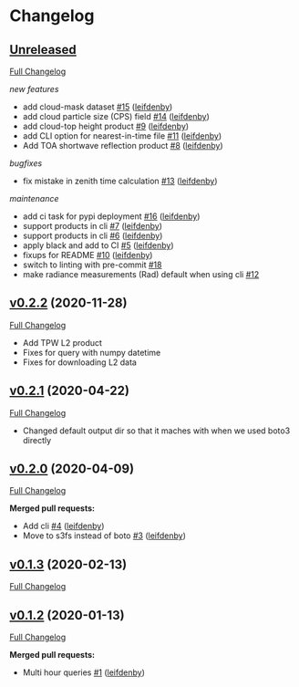 # Changelog

## [Unreleased](https://github.com/leifdenby/satdata/tree/HEAD)

[Full Changelog](https://github.com/leifdenby/satdata/compare/v0.2.2...HEAD)

*new features*

- add cloud-mask dataset [\#15](https://github.com/leifdenby/satdata/pull/15) ([leifdenby](https://github.com/leifdenby))
- add cloud particle size \(CPS\) field [\#14](https://github.com/leifdenby/satdata/pull/14) ([leifdenby](https://github.com/leifdenby))
- add cloud-top height product [\#9](https://github.com/leifdenby/satdata/pull/9) ([leifdenby](https://github.com/leifdenby))
- add CLI option for nearest-in-time file [\#11](https://github.com/leifdenby/satdata/pull/11) ([leifdenby](https://github.com/leifdenby))
- Add TOA shortwave reflection product [\#8](https://github.com/leifdenby/satdata/pull/8) ([leifdenby](https://github.com/leifdenby))

*bugfixes*

- fix mistake in zenith time calculation [\#13](https://github.com/leifdenby/satdata/pull/13) ([leifdenby](https://github.com/leifdenby))

*maintenance*

- add ci task for pypi deployment [\#16](https://github.com/leifdenby/satdata/pull/16) ([leifdenby](https://github.com/leifdenby))
- support products in cli [\#7](https://github.com/leifdenby/satdata/pull/7) ([leifdenby](https://github.com/leifdenby))
- support products in cli [\#6](https://github.com/leifdenby/satdata/pull/6) ([leifdenby](https://github.com/leifdenby))
- apply black and add to CI [\#5](https://github.com/leifdenby/satdata/pull/5) ([leifdenby](https://github.com/leifdenby))
- fixups for README [\#10](https://github.com/leifdenby/satdata/pull/10) ([leifdenby](https://github.com/leifdenby))
- switch to linting with pre-commit [\#18](https://github.com/leifdenby/satdata/pull/18)
- make radiance measurements (Rad) default when using cli [\#12](https://github.com/leifdenby/satdata/pull/12)


## [v0.2.2](https://github.com/leifdenby/satdata/tree/v0.2.2) (2020-11-28)

[Full Changelog](https://github.com/leifdenby/satdata/compare/v0.2.1...v0.2.2)

- Add TPW L2 product
- Fixes for query with numpy datetime
- Fixes for downloading L2 data

## [v0.2.1](https://github.com/leifdenby/satdata/tree/v0.2.1) (2020-04-22)

[Full Changelog](https://github.com/leifdenby/satdata/compare/v0.2.0...v0.2.1)

- Changed default output dir so that it maches with when we used boto3 directly

## [v0.2.0](https://github.com/leifdenby/satdata/tree/v0.2.0) (2020-04-09)

[Full Changelog](https://github.com/leifdenby/satdata/compare/v0.1.3...v0.2.0)

**Merged pull requests:**

- Add cli [\#4](https://github.com/leifdenby/satdata/pull/4) ([leifdenby](https://github.com/leifdenby))
- Move to s3fs instead of boto [\#3](https://github.com/leifdenby/satdata/pull/3) ([leifdenby](https://github.com/leifdenby))

## [v0.1.3](https://github.com/leifdenby/satdata/tree/v0.1.3) (2020-02-13)

[Full Changelog](https://github.com/leifdenby/satdata/compare/v0.1.2...v0.1.3)

## [v0.1.2](https://github.com/leifdenby/satdata/tree/v0.1.2) (2020-01-13)

[Full Changelog](https://github.com/leifdenby/satdata/compare/39481b5ea9fae41eb669a23b96ddaf60c0e51688...v0.1.2)

**Merged pull requests:**

- Multi hour queries [\#1](https://github.com/leifdenby/satdata/pull/1) ([leifdenby](https://github.com/leifdenby))

